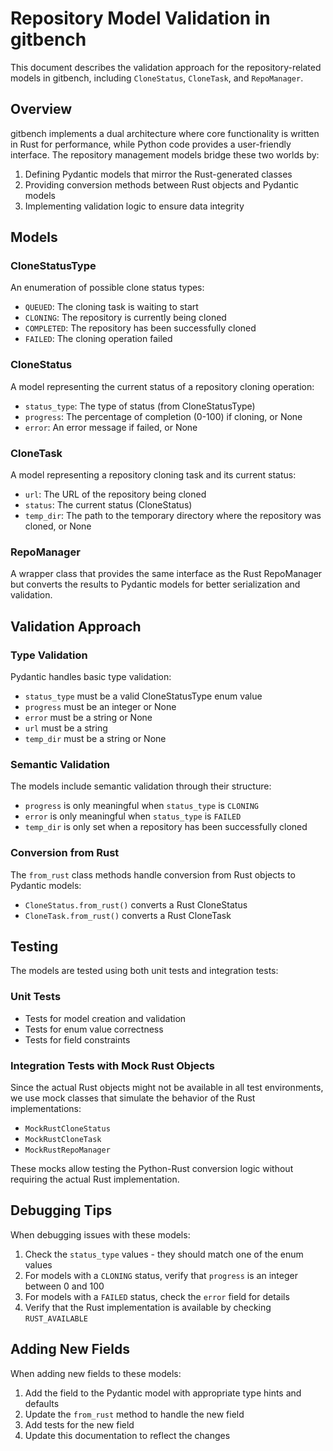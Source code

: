 # Repository Model Validation in gitbench

This document describes the validation approach for the repository-related models in gitbench, including `CloneStatus`, `CloneTask`, and `RepoManager`.

## Overview

gitbench implements a dual architecture where core functionality is written in Rust for performance, while Python code provides a user-friendly interface. The repository management models bridge these two worlds by:

1. Defining Pydantic models that mirror the Rust-generated classes
2. Providing conversion methods between Rust objects and Pydantic models
3. Implementing validation logic to ensure data integrity

## Models

### CloneStatusType

An enumeration of possible clone status types:
- `QUEUED`: The cloning task is waiting to start
- `CLONING`: The repository is currently being cloned
- `COMPLETED`: The repository has been successfully cloned
- `FAILED`: The cloning operation failed

### CloneStatus

A model representing the current status of a repository cloning operation:
- `status_type`: The type of status (from CloneStatusType)
- `progress`: The percentage of completion (0-100) if cloning, or None
- `error`: An error message if failed, or None

### CloneTask

A model representing a repository cloning task and its current status:
- `url`: The URL of the repository being cloned
- `status`: The current status (CloneStatus)
- `temp_dir`: The path to the temporary directory where the repository was cloned, or None

### RepoManager

A wrapper class that provides the same interface as the Rust RepoManager but converts the results to Pydantic models for better serialization and validation.

## Validation Approach

### Type Validation

Pydantic handles basic type validation:
- `status_type` must be a valid CloneStatusType enum value
- `progress` must be an integer or None
- `error` must be a string or None
- `url` must be a string
- `temp_dir` must be a string or None

### Semantic Validation

The models include semantic validation through their structure:
- `progress` is only meaningful when `status_type` is `CLONING`
- `error` is only meaningful when `status_type` is `FAILED`
- `temp_dir` is only set when a repository has been successfully cloned

### Conversion from Rust

The `from_rust` class methods handle conversion from Rust objects to Pydantic models:
- `CloneStatus.from_rust()` converts a Rust CloneStatus
- `CloneTask.from_rust()` converts a Rust CloneTask

## Testing

The models are tested using both unit tests and integration tests:

### Unit Tests

- Tests for model creation and validation
- Tests for enum value correctness
- Tests for field constraints

### Integration Tests with Mock Rust Objects

Since the actual Rust objects might not be available in all test environments, we use mock classes that simulate the behavior of the Rust implementations:
- `MockRustCloneStatus`
- `MockRustCloneTask`
- `MockRustRepoManager`

These mocks allow testing the Python-Rust conversion logic without requiring the actual Rust implementation.

## Debugging Tips

When debugging issues with these models:

1. Check the `status_type` values - they should match one of the enum values
2. For models with a `CLONING` status, verify that `progress` is an integer between 0 and 100
3. For models with a `FAILED` status, check the `error` field for details
4. Verify that the Rust implementation is available by checking `RUST_AVAILABLE`

## Adding New Fields

When adding new fields to these models:

1. Add the field to the Pydantic model with appropriate type hints and defaults
2. Update the `from_rust` method to handle the new field
3. Add tests for the new field
4. Update this documentation to reflect the changes